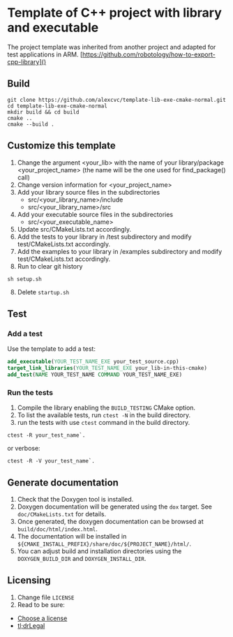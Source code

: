 # Template of C++ project with library and executable

The project template was inherited from another project and adapted for test applications in ARM. 
[https://github.com/robotology/how-to-export-cpp-library]()


## Build

```shell
git clone https://github.com/alexcvc/template-lib-exe-cmake-normal.git 
cd template-lib-exe-cmake-normal
mkdir build && cd build
cmake ..
cmake --build .
```

## Customize this template

1. Change the argument <your_lib> with the name of your library/package <your_project_name> 
(the name will be the one used for find_package() call)
2. Change version information for <your_project_name>
3. Add your library source files in the subdirectories
    - src/<your_library_name>/include
    - src/<your_library_name>/src
4. Add your executable source files in the subdirectories
    - src/<your_executable_name>
5. Update src/CMakeLists.txt accordingly.
6. Add the tests to your library in /test subdirectory and modify
   test/CMakeLists.txt accordingly.
6. Add the examples to your library in /examples subdirectory and modify
   test/CMakeLists.txt accordingly.
7. Run to clear git history

```shell
sh setup.sh
```
8. Delete `startup.sh`

## Test

### Add a test

Use the template to add a test:

```cmake
add_executable(YOUR_TEST_NAME_EXE your_test_source.cpp)
target_link_libraries(YOUR_TEST_NAME_EXE your_lib-in-this-cmake)
add_test(NAME YOUR_TEST_NAME COMMAND YOUR_TEST_NAME_EXE)
```

### Run the tests

1. Compile the library enabling the `BUILD_TESTING` CMake option. 
2. To list the available tests, run `ctest -N` in the build directory.
3. run the tests with use `ctest` command in the build directory.

```shell
ctest -R your_test_name`.
```

or verbose:

```shell
ctest -R -V your_test_name`.
```

## Generate documentation

1. Check  that the Doxygen tool is installed.
2. Doxygen documentation will be generated using the `dox` target. See `doc/CMakeLists.txt` for details.
3. Once generated, the doxygen documentation can be browsed at `build/doc/html/index.html`.
4. The documentation will be installed in `${CMAKE_INSTALL_PREFIX}/share/doc/${PROJECT_NAME}/html/`.
5. You can adjust build and installation directories using the `DOXYGEN_BUILD_DIR` and `DOXYGEN_INSTALL_DIR`.

## Licensing

1. Change file `LICENSE`
2. Read to be sure:

 - [Choose a license](http://choosealicense.com/)
 - [tl;drLegal](https://tldrlegal.com/)
